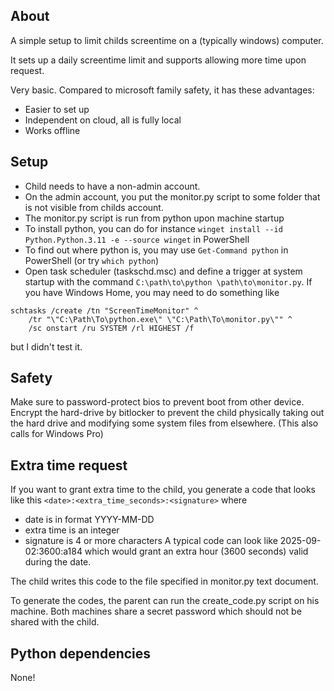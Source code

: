 ## About

A simple setup to limit childs screentime on a (typically windows) computer.

It sets up a daily screentime limit and supports allowing more time upon request.

Very basic. Compared to microsoft family safety, it has these advantages:

* Easier to set up
* Independent on cloud, all is fully local
* Works offline


## Setup

* Child needs to have a non-admin account.
* On the admin account, you put the monitor.py script to some folder that is not visible from childs account.
* The monitor.py script is run from python upon machine startup
* To install python, you can do for instance `winget install --id Python.Python.3.11 -e --source winget` in PowerShell
* To find out where python is, you may use `Get-Command python` in PowerShell (or try `which python`)
* Open task scheduler (taskschd.msc) and define a trigger at system startup with the command `C:\path\to\python \path\to\monitor.py`. If you have Windows Home, you may need to do something like 
```
schtasks /create /tn "ScreenTimeMonitor" ^
    /tr "\"C:\Path\To\python.exe\" \"C:\Path\To\monitor.py\"" ^
    /sc onstart /ru SYSTEM /rl HIGHEST /f
``` 
but I didn't test it.


## Safety

Make sure to password-protect bios to prevent boot from other device.
Encrypt the hard-drive by bitlocker to prevent the child physically taking out the hard drive and modifying some system files from elsewhere. (This also calls for Windows Pro)

## Extra time request

If you want to grant extra time to the child, you generate a code that looks like this `<date>:<extra_time_seconds>:<signature>` where
* date is in format YYYY-MM-DD
* extra time is an integer
* signature is 4 or more characters
A typical code can look like 2025-09-02:3600:a184 which would grant an extra hour (3600 seconds) valid during the date.

The child writes this code to the file specified in monitor.py text document.

To generate the codes, the parent can run the create_code.py script on his machine.
Both machines share a secret password which should not be shared with the child.


## Python dependencies

None!
